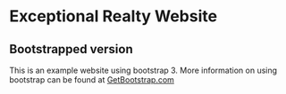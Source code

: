 # Exceptional Realty Website
## Bootstrapped version

This is an example website using bootstrap 3. More information on using
bootstrap can be found at [GetBootstrap.com](https://getbootstrap.com)